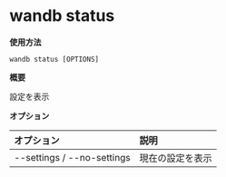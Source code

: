 
# wandb status

**使用方法**

`wandb status [OPTIONS]`

**概要**

設定を表示

**オプション**

| **オプション** | **説明** |
| :--- | :--- |
| --settings / --no-settings | 現在の設定を表示 |